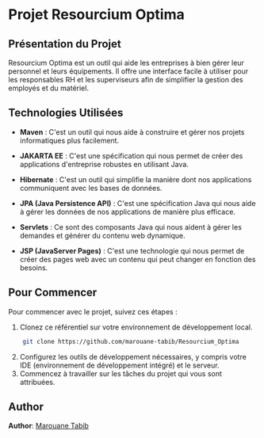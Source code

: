 # Projet Resourcium Optima

## Présentation du Projet

Resourcium Optima est un outil qui aide les entreprises à bien gérer leur personnel et leurs équipements.
Il offre une interface facile à utiliser pour les responsables RH et les superviseurs afin de simplifier la gestion des employés et du matériel.

## Technologies Utilisées

- **Maven** : C'est un outil qui nous aide à construire et gérer nos projets informatiques plus facilement.

- **JAKARTA EE** : C'est une spécification qui nous permet de créer des applications d'entreprise robustes en utilisant Java.

- **Hibernate** : C'est un outil qui simplifie la manière dont nos applications communiquent avec les bases de données.

- **JPA (Java Persistence API)** : C'est une spécification Java qui nous aide à gérer les données de nos applications de manière plus efficace.

- **Servlets** : Ce sont des composants Java qui nous aident à gérer les demandes et générer du contenu web dynamique.

- **JSP (JavaServer Pages)** : C'est une technologie qui nous permet de créer des pages web avec un contenu qui peut changer en fonction des besoins.

## Pour Commencer

Pour commencer avec le projet, suivez ces étapes :

1. Clonez ce référentiel sur votre environnement de développement local.
```bash 
    git clone https://github.com/marouane-tabib/Resourcium_Optima 
```
2. Configurez les outils de développement nécessaires, y compris votre IDE (environnement de développement intégré) et le serveur.
3. Commencez à travailler sur les tâches du projet qui vous sont attribuées.

## Author
**Author**: [Marouane Tabib](https://github.com/marouane-tabib)
